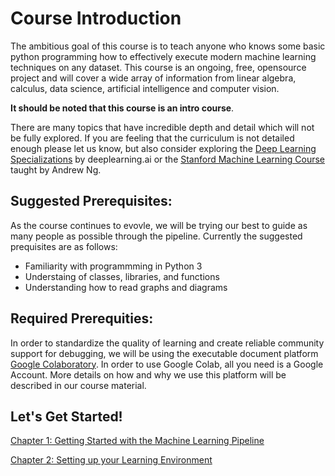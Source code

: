 # Course Introduction
The ambitious goal of this course is to teach anyone who knows some basic python programming how to effectively execute modern machine learning techniques on any dataset. This course is an ongoing, free, opensource project and will cover a wide array of information from linear algebra, calculus, data science, artificial intelligence and computer vision. 

**It should be noted that this course is an intro course**. 

There are many topics that have incredible depth and detail which will not be fully explored. If you are feeling that the curriculum is not detailed enough please let us know, but also consider exploring the [Deep Learning Specializations](https://www.deeplearning.ai/) by deeplearning.ai or the [Stanford Machine Learning Course](https://www.coursera.org/learn/machine-learning?) taught by Andrew Ng. 

## Suggested Prerequisites:
As the course continues to evovle, we will be trying our best to guide as many people as possible through the pipeline. Currently the suggested prequisites are as follows:

- Familiarity with programmming in Python 3
- Understaing of classes, libraries, and functions
- Understanding how to read graphs and diagrams

## Required Prerequities:
In order to standardize the quality of learning and create reliable community support for debugging, we will be using the executable document platform [Google Colaboratory](https://www.youtube.com/watch?v=inN8seMm7UI). In order to use Google Colab, all you need is a Google Account. More details on how and why we use this platform will be described in our course material.

## Let's Get Started!
[Chapter 1: Getting Started with the Machine Learning Pipeline](https://drive.google.com/file/d/1frWhXjrLk-k-Na8b2Anoee-RCViHWwDV/view?usp=sharing)

[Chapter 2: Setting up your Learning Environment](https://docs.google.com/document/d/1LXpiQVURvVzXdsPYQQVBy2qugjjA28M1U8fMKfRtR5I/edit?usp=sharing)
